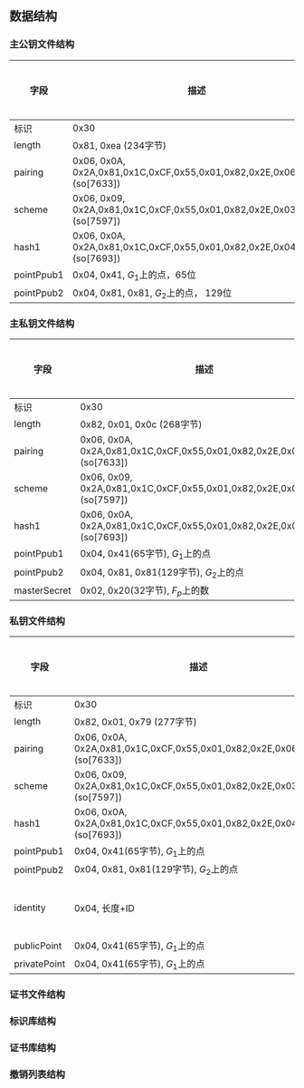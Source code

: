 
## 数据结构

### 主公钥文件结构

| 字段 | 描述 | 大小(字节) |
|-----|------|------|
| 标识 | 0x30 | 1 |
| length | 0x81, 0xea (234字节)| 2 |
| pairing | 0x06, 0x0A, 0x2A,0x81,0x1C,0xCF,0x55,0x01,0x82,0x2E,0x06,0x01 (so[7633]) | 12 |
| scheme | 0x06, 0x09, 0x2A,0x81,0x1C,0xCF,0x55,0x01,0x82,0x2E,0x03 (so[7597]) | 11 |
| hash1 | 0x06, 0x0A, 0x2A,0x81,0x1C,0xCF,0x55,0x01,0x82,0x2E,0x04,0x01 (so[7693]) | 12 |
| pointPpub1 | 0x04, 0x41, $G_1$上的点，65位 | 67 |
| pointPpub2 | 0x04, 0x81, 0x81, $G_2$上的点， 129位 | 132 |


### 主私钥文件结构

| 字段 | 描述 | 大小(字节) |
|-----|------|------|
| 标识 | 0x30 | 1 |
| length | 0x82, 0x01, 0x0c (268字节) | 3 |
| pairing | 0x06, 0x0A, 0x2A,0x81,0x1C,0xCF,0x55,0x01,0x82,0x2E,0x06,0x01 (so[7633]) | 12 |
| scheme | 0x06, 0x09, 0x2A,0x81,0x1C,0xCF,0x55,0x01,0x82,0x2E,0x03 (so[7597]) | 11 |
| hash1 | 0x06, 0x0A, 0x2A,0x81,0x1C,0xCF,0x55,0x01,0x82,0x2E,0x04,0x01 (so[7693]) | 12 |
| pointPpub1 | 0x04, 0x41(65字节), $G_1$上的点 | 67 |
| pointPpub2 | 0x04, 0x81, 0x81(129字节), $G_2$上的点 | 132 |
| masterSecret | 0x02, 0x20(32字节), $F_p$上的数 | 34 |


### 私钥文件结构 

| 字段 | 描述 | 大小(字节) |
|-----|------|------|
| 标识 | 0x30 | 1 |
| length | 0x82, 0x01, 0x79 (277字节) | 3 |
| pairing | 0x06, 0x0A, 0x2A,0x81,0x1C,0xCF,0x55,0x01,0x82,0x2E,0x06,0x01 (so[7633]) | 12 |
| scheme | 0x06, 0x09, 0x2A,0x81,0x1C,0xCF,0x55,0x01,0x82,0x2E,0x03 (so[7597]) | 11 |
| hash1 | 0x06, 0x0A, 0x2A,0x81,0x1C,0xCF,0x55,0x01,0x82,0x2E,0x04,0x01 (so[7693]) | 12 |
| pointPpub1 | 0x04, 0x41(65字节), $G_1$上的点 | 67 |
| pointPpub2 | 0x04, 0x81, 0x81(129字节), $G_2$上的点 | 132 |
| identity | 0x04, 长度+ID | 长度不定 |
| publicPoint | 0x04, 0x41(65字节), $G_1$上的点 | 67 |
| privatePoint | 0x04, 0x41(65字节), $G_1$上的点 | 67 |

### 证书文件结构

### 标识库结构 

### 证书库结构 

### 撤销列表结构 

